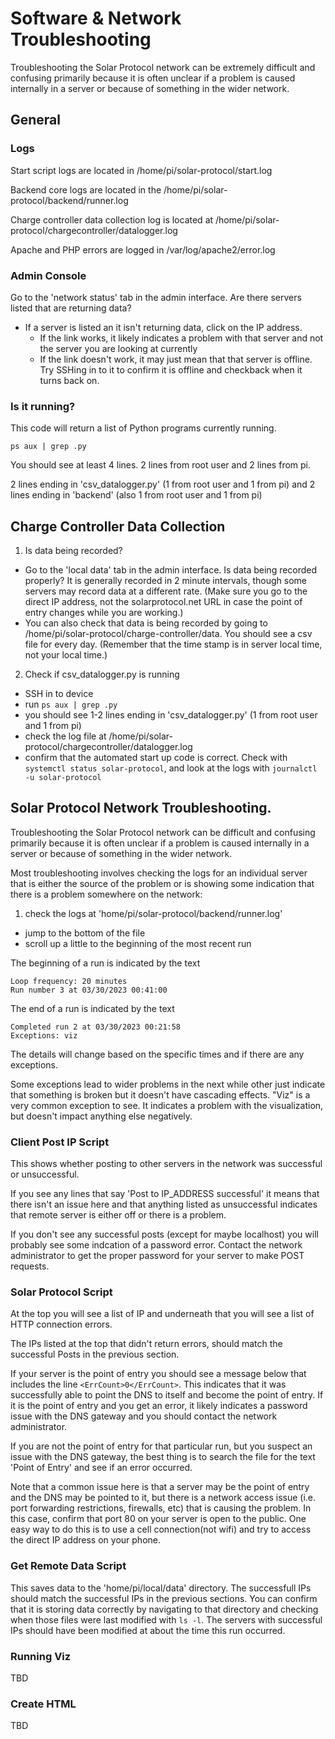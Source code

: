 # Software & Network Troubleshooting

Troubleshooting the Solar Protocol network can be extremely difficult and confusing primarily because it is often unclear if a problem is caused internally in a server or because of something in the wider network.

## General

### Logs

Start script logs are located in /home/pi/solar-protocol/start.log

Backend core logs are located in the /home/pi/solar-protocol/backend/runner.log

Charge controller data collection log is located at /home/pi/solar-protocol/chargecontroller/datalogger.log

Apache and PHP errors are logged in /var/log/apache2/error.log

### Admin Console

Go to the 'network status' tab in the admin interface. Are there servers listed that are returning data?
* If a server is listed an it isn't returning data, click on the IP address.
	* If the link works, it likely indicates a problem with that server and not the server you are looking at currently
	* If the link doesn't work, it may just mean that that server is offline. Try SSHing in to it to confirm it is offline and checkback when it turns back on.

### Is it running?

This code will return a list of Python programs currently running.

`ps aux | grep .py`

You should see at least 4 lines. 2 lines from root user and 2 lines from pi.

2 lines ending in 'csv_datalogger.py' (1 from root user and 1 from pi) and 2 lines ending in 'backend' (also 1 from root user and 1 from pi)

## Charge Controller Data Collection

1) Is data being recorded?
* Go to the 'local data' tab in the admin interface. Is data being recorded properly? It is generally recorded in 2 minute intervals, though some servers may record data at a different rate. (Make sure you go to the direct IP address, not the solarprotocol.net URL in case the point of entry changes while you are working.)
* You can also check that data is being recorded by going to /home/pi/solar-protocol/charge-controller/data. You should see a csv file for every day. (Remember that the time stamp is in server local time, not your local time.)

2) Check if csv_datalogger.py is running

* SSH in to device
* run `ps aux | grep .py`
* you should see 1-2 lines ending in 'csv_datalogger.py' (1 from root user and 1 from pi)
* check the log file at /home/pi/solar-protocol/chargecontroller/datalogger.log
* confirm that the automated start up code is correct. Check with `systemctl status solar-protocol`, and look at the logs with `journalctl -u solar-protocol`

## Solar Protocol Network Troubleshooting.

Troubleshooting the Solar Protocol network can be difficult and confusing primarily because it is often unclear if a problem is caused internally in a server or because of something in the wider network.

Most troubleshooting involves checking the logs for an individual server that is either the source of the problem or is showing some indication that there is a problem somewhere on the network:

1) check the logs at 'home/pi/solar-protocol/backend/runner.log'
* jump to the bottom of the file
* scroll up a little to the beginning of the most recent run

The beginning of a run is indicated by the text
```
Loop frequency: 20 minutes
Run number 3 at 03/30/2023 00:41:00
```

The end of a run is indicated by the text

```
Completed run 2 at 03/30/2023 00:21:58
Exceptions: viz
```

The details will change based on the specific times and if there are any exceptions.

Some exceptions lead to wider problems in the next while other just indicate that something is broken but it doesn't have cascading effects. "Viz" is a very common exception to see. It indicates a problem with the visualization, but doesn't impact anything else negatively.

### Client Post IP Script

This shows whether posting to other servers in the network was successful or unsuccessful.

If you see any lines that say 'Post to IP_ADDRESS successful' it means that there isn't an issue here and that anything listed as unsuccessful indicates that remote server is either off or there is a problem.

If you don't see any successful posts (except for maybe localhost) you will probably see some indcation of a password error. Contact the network administrator to get the proper password for your server to make POST requests.

### Solar Protocol Script

At the top you will see a list of IP and underneath that you will see a list of HTTP connection errors.

The IPs listed at the top that didn't return errors, should match the successful Posts in the previous section.

If your server is the point of entry you should see a message below that includes the line `<ErrCount>0</ErrCount>`. This indicates that it was successfully able to point the DNS to itself and become the point of entry. If it is the point of entry and you get an error, it likely indicates a password issue with the DNS gateway and you should contact the network administrator.

If you are not the point of entry for that particular run, but you suspect an issue with the DNS gateway, the best thing is to search the file for the text 'Point of Entry' and see if an error occurred. 

Note that a common issue here is that a server may be the point of entry and the DNS may be pointed to it, but there is a network access issue (i.e. port forwarding restrictions, firewalls, etc) that is causing the problem. In this case, confirm that port 80 on your server is open to the public. One easy way to do this is to use a cell connection(not wifi) and try to access the direct IP address on your phone.

### Get Remote Data Script

This saves data to the 'home/pi/local/data' directory. The successfull IPs should match the successful IPs in the previous sections. You can confirm that it is storing data correctly by navigating to that directory and checking when those files were last modified with `ls -l`. The servers with successful IPs should have been modified at about the time this run occurred.

### Running Viz

TBD

### Create  HTML

TBD